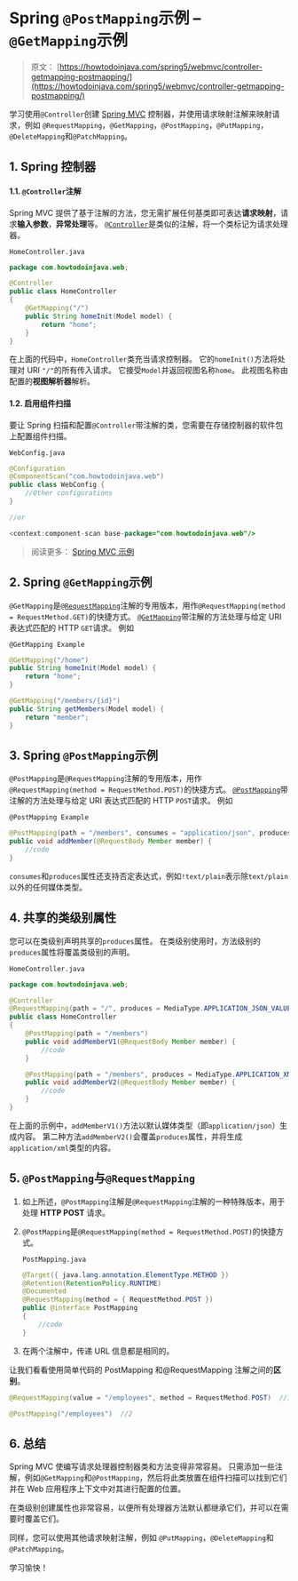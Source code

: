 # Spring `@PostMapping`示例 – `@GetMapping`示例

> 原文： [https://howtodoinjava.com/spring5/webmvc/controller-getmapping-postmapping/](https://howtodoinjava.com/spring5/webmvc/controller-getmapping-postmapping/)

学习使用`@Controller`创建 [Spring MVC](https://howtodoinjava.com/spring-mvc-tutorial/) 控制器，并使用请求映射注解来映射请求，例如 `@RequestMapping`，`@GetMapping`，`@PostMapping`，`@PutMapping`，`@DeleteMapping`和`@PatchMapping`。

## 1\. Spring 控制器

#### 1.1. `@Controller`注解

Spring MVC 提供了基于注解的方法，您无需扩展任何基类即可表达**请求映射**，请求**输入参数**，**异常处理**等。 [`@Controller`](https://docs.spring.io/spring/docs/current/javadoc-api/org/springframework/stereotype/Controller.html)是类似的注解，将一个类标记为请求处理器。

`HomeController.java`

```java
package com.howtodoinjava.web;

@Controller
public class HomeController 
{
	@GetMapping("/")
	public String homeInit(Model model) {
		return "home";
	}
}

```

在上面的代码中，`HomeController`类充当请求控制器。 它的`homeInit()`方法将处理对 URI `"/"`的所有传入请求。 它接受`Model`并返回视图名称`home`。 此视图名称由配置的**视图解析器**解析。

#### 1.2. 启用组件扫描

要让 Spring 扫描和配置`@Controller`带注解的类，您需要在存储控制器的软件包上配置组件扫描。

`WebConfig.java`

```java
@Configuration
@ComponentScan("com.howtodoinjava.web")
public class WebConfig {
	//Other configurations
}

//or

<context:component-scan base-package="com.howtodoinjava.web"/>

```

> 阅读更多： [Spring MVC 示例](https://howtodoinjava.com/spring5/webmvc/spring5-mvc-hibernate5-example/)

## 2\. Spring `@GetMapping`示例

`@GetMapping`是[`@RequestMapping`](https://docs.spring.io/spring/docs/current/javadoc-api/org/springframework/web/bind/annotation/RequestMapping.html)注解的专用版本，用作`@RequestMapping(method = RequestMethod.GET)`的快捷方式。 [`@GetMapping`](https://docs.spring.io/spring/docs/current/javadoc-api/org/springframework/web/bind/annotation/GetMapping.html)带注解的方法处理与给定 URI 表达式匹配的 HTTP `GET`请求。 例如

`@GetMapping Example`

```java
@GetMapping("/home")
public String homeInit(Model model) {
	return "home";
}

@GetMapping("/members/{id}")
public String getMembers(Model model) {
	return "member";
}

```

## 3\. Spring `@PostMapping`示例

`@PostMapping`是`@RequestMapping`注解的专用版本，用作`@RequestMapping(method = RequestMethod.POST)`的快捷方式。 [`@PostMapping`](https://docs.spring.io/spring/docs/current/javadoc-api/org/springframework/web/bind/annotation/PostMapping.html)带注解的方法处理与给定 URI 表达式匹配的 HTTP `POST`请求。 例如

`@PostMapping Example`

```java
@PostMapping(path = "/members", consumes = "application/json", produces = "application/json")
public void addMember(@RequestBody Member member) {
	//code
}

```

`consumes`和`produces`属性还支持否定表达式，例如`!text/plain`表示除`text/plain`以外的任何媒体类型。

## 4\. 共享的类级别属性

您可以在类级别声明共享的`produces`属性。 在类级别使用时，方法级别的`produces`属性将覆盖类级别的声明。

`HomeController.java`

```java
package com.howtodoinjava.web;

@Controller
@RequestMapping(path = "/", produces = MediaType.APPLICATION_JSON_VALUE)
public class HomeController 
{
	@PostMapping(path = "/members")
	public void addMemberV1(@RequestBody Member member) {
		//code
	}

	@PostMapping(path = "/members", produces = MediaType.APPLICATION_XML_VALUE)
	public void addMemberV2(@RequestBody Member member) {
		//code
	}
}

```

在上面的示例中，`addMemberV1()`方法以默认媒体类型（即`application/json`）生成内容。 第二种方法`addMemberV2()`会覆盖`produces`属性，并将生成`application/xml`类型的内容。

## 5\. `@PostMapping`与`@RequestMapping`

1.  如上所述，`@PostMapping`注解是`@RequestMapping`注解的一种特殊版本，用于处理 **HTTP POST** 请求。
2.  `@PostMapping`是`@RequestMapping(method = RequestMethod.POST)`的快捷方式。

    `PostMapping.java`

    ```java
    @Target({ java.lang.annotation.ElementType.METHOD })
    @Retention(RetentionPolicy.RUNTIME)
    @Documented
    @RequestMapping(method = { RequestMethod.POST })
    public @interface PostMapping 
    {
        //code
    }

    ```

3.  在两个注解中，传递 URL 信息都是相同的。

让我们看看使用简单代码的 PostMapping 和@RequestMapping 注解之间的**区别**。

```java
@RequestMapping(value = "/employees", method = RequestMethod.POST)	//1

@PostMapping("/employees")	//2

```

## 6\. 总结

Spring MVC 使编写请求处理器控制器类和方法变得非常容易。 只需添加一些注解，例如`@GetMapping`和`@PostMapping`，然后将此类放置在组件扫描可以找到它们并在 Web 应用程序上下文中对其进行配置的位置。

在类级别创建属性也非常容易，以便所有处理器方法默认都继承它们，并可以在需要时覆盖它们。

同样，您可以使用其他请求映射注解，例如 `@PutMapping`，`@DeleteMapping`和`@PatchMapping`。

学习愉快！